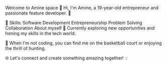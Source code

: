 Welcome to Amine space
👋 Hi, I'm Amine, a 19-year-old entrepreneur and passionate feature developer. 🚀

🔧 Skills:
Software Development
Entrepreneurship
Problem Solving
Collaboration
About myself
🌱 Currently exploring new opportunities and honing my skills in the tech world.

🏀 When I'm not coding, you can find me on the basketball court or enjoying the thrill of hunting.

🌐 Let's connect and create something amazing together! 💡